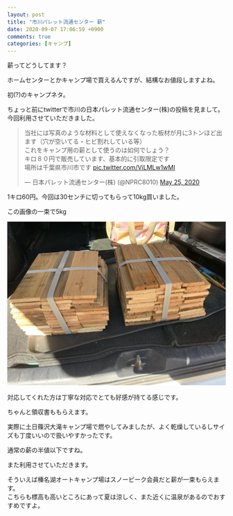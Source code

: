 ```yaml
---
layout: post
title: "市川パレット流通センター 薪"
date: 2020-09-07 17:06:59 +0900
comments: true
categories: [キャンプ]
---
```


薪ってどうしてます？  
  
ホームセンターとかキャンプ場で買えるんですが、結構なお値段しますよね。  
  
初(?)のキャンプネタ。  
  
<!-- more -->

<script async src="//pagead2.googlesyndication.com/pagead/js/adsbygoogle.js"></script>
<ins class="adsbygoogle"
     style="display:block; text-align:center;"
     data-ad-layout="in-article"
     data-ad-format="fluid"
     data-ad-client="ca-pub-7039502723411845"
     data-ad-slot="8206045005"></ins>
<script>
     (adsbygoogle = window.adsbygoogle || []).push({});
</script>

ちょっと前にtwitterで市川の日本パレット流通センター(株)の投稿を見まして。今回利用させていただきました。  
  
<blockquote class="twitter-tweet"><p lang="ja" dir="ltr">当社には写真のような材料として使えなくなった板材が月に3トンほど出ます（穴が空いてる・ヒビ割れしている等）<br>これをキャンプ用の薪として使うのは如何でしょう？<br>キロ８０円で販売しています、基本的に引取限定です<br>場所は千葉県市川市です <a href="https://t.co/ViLMLw1wMI">pic.twitter.com/ViLMLw1wMI</a></p>&mdash; 日本パレット流通センター(株) (@NPRC8010) <a href="https://twitter.com/NPRC8010/status/1265064813761187840?ref_src=twsrc%5Etfw">May 25, 2020</a></blockquote> <script async src="https://platform.twitter.com/widgets.js" charset="utf-8"></script>  
  
  
1キロ60円。今回は30センチに切ってもらって10kg買いました。  

この画像の一束で5kg  
  
  
<img src="/images/blog/20200907/IMG_7303.JPG">  
  
対応してくれた方は丁寧な対応でとても好感が持てる感じです。  
  
ちゃんと領収書ももらえます。  
  
実際に土日篠沢大滝キャンプ場で燃やしてみましたが、よく乾燥しているしサイズも丁度いいので扱いやすかったです。  
  
通常の薪の半値以下ですね。  
  
また利用させていただきます。  
  
そういえば榛名湖オートキャンプ場はスノーピーク会員だと薪が一束もらえます。  
こちらも標高も高いところにあって夏は涼しく、また近くに温泉があるのでおすすめですよ。  







